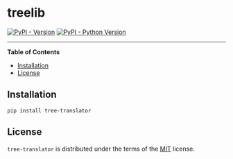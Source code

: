 # treelib

[![PyPI - Version](https://img.shields.io/pypi/v/tree-translator.svg)](https://pypi.org/project/tree-translator)
[![PyPI - Python Version](https://img.shields.io/pypi/pyversions/tree-translator.svg)](https://pypi.org/project/tree-translator)

-----

**Table of Contents**

- [Installation](#installation)
- [License](#license)

## Installation

```console
pip install tree-translator
```

## License

`tree-translator` is distributed under the terms of the [MIT](https://spdx.org/licenses/MIT.html) license.
